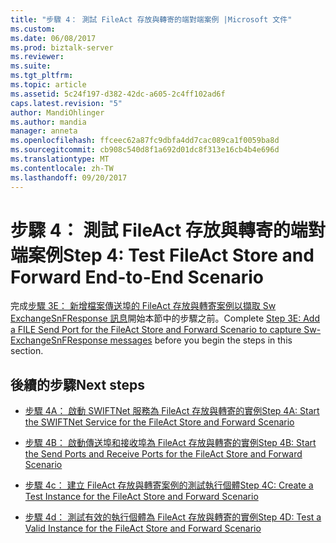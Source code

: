```yaml
---
title: "步驟 4： 測試 FileAct 存放與轉寄的端對端案例 |Microsoft 文件"
ms.custom: 
ms.date: 06/08/2017
ms.prod: biztalk-server
ms.reviewer: 
ms.suite: 
ms.tgt_pltfrm: 
ms.topic: article
ms.assetid: 5c24f197-d382-42dc-a605-2c4ff102ad6f
caps.latest.revision: "5"
author: MandiOhlinger
ms.author: mandia
manager: anneta
ms.openlocfilehash: ffceec62a87fc9dbfa4dd7cac089ca1f0059ba8d
ms.sourcegitcommit: cb908c540d8f1a692d01dc8f313e16cb4b4e696d
ms.translationtype: MT
ms.contentlocale: zh-TW
ms.lasthandoff: 09/20/2017
---
```

# <a name="step-4-test-fileact-store-and-forward-end-to-end-scenario"></a><span data-ttu-id="f5f1a-102">步驟 4： 測試 FileAct 存放與轉寄的端對端案例</span><span class="sxs-lookup"><span data-stu-id="f5f1a-102">Step 4: Test FileAct Store and Forward End-to-End Scenario</span></span>
<span data-ttu-id="f5f1a-103">完成[步驟 3E： 新增檔案傳送埠的 FileAct 存放與轉寄案例以擷取 Sw ExchangeSnFResponse 訊息](../../adapters-and-accelerators/fileact-interact/step-3e-add-file-send-port-to-get-sw-exchangesnfresponse-messages-for-fileact.md)開始本節中的步驟之前。</span><span class="sxs-lookup"><span data-stu-id="f5f1a-103">Complete [Step 3E: Add a FILE Send Port for the FileAct Store and Forward Scenario to capture Sw-ExchangeSnFResponse messages](../../adapters-and-accelerators/fileact-interact/step-3e-add-file-send-port-to-get-sw-exchangesnfresponse-messages-for-fileact.md) before you begin the steps in this section.</span></span>
  
## <a name="next-steps"></a><span data-ttu-id="f5f1a-104">後續的步驟</span><span class="sxs-lookup"><span data-stu-id="f5f1a-104">Next steps</span></span>  
  
-   [<span data-ttu-id="f5f1a-105">步驟 4A： 啟動 SWIFTNet 服務為 FileAct 存放與轉寄的實例</span><span class="sxs-lookup"><span data-stu-id="f5f1a-105">Step 4A: Start the SWIFTNet Service for the FileAct Store and Forward Scenario</span></span>](../../adapters-and-accelerators/fileact-interact/step-4a-start-the-swiftnet-service-for-the-fileact-store-and-forward-scenario.md)  
  
-   [<span data-ttu-id="f5f1a-106">步驟 4B： 啟動傳送埠和接收埠為 FileAct 存放與轉寄的實例</span><span class="sxs-lookup"><span data-stu-id="f5f1a-106">Step 4B: Start the Send Ports and Receive Ports for the FileAct Store and Forward Scenario</span></span>](../../adapters-and-accelerators/fileact-interact/step-4b-start-the-send-ports-and-receive-ports-for-fileact-store-and-forward.md)  
  
-   [<span data-ttu-id="f5f1a-107">步驟 4c： 建立 FileAct 存放與轉寄案例的測試執行個體</span><span class="sxs-lookup"><span data-stu-id="f5f1a-107">Step 4C: Create a Test Instance for the FileAct Store and Forward Scenario</span></span>](../../adapters-and-accelerators/fileact-interact/step-4c-create-a-test-instance-for-the-fileact-store-and-forward-scenario.md)  
  
-   [<span data-ttu-id="f5f1a-108">步驟 4d： 測試有效的執行個體為 FileAct 存放與轉寄的實例</span><span class="sxs-lookup"><span data-stu-id="f5f1a-108">Step 4D: Test a Valid Instance for the FileAct Store and Forward Scenario</span></span>](../../adapters-and-accelerators/fileact-interact/step-4d-test-a-valid-instance-for-the-fileact-store-and-forward-scenario.md)